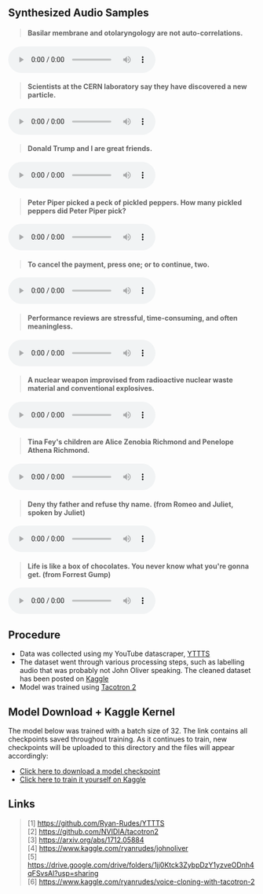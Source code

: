 ## Synthesized Audio Samples

> #### Basilar membrane and otolaryngology are not auto-correlations.
<audio controls=""><source src="samples/1.wav"></audio>

> #### Scientists at the CERN laboratory say they have discovered a new particle.
<audio controls=""><source src="samples/2.wav"></audio>

> #### Donald Trump and I are great friends.
<audio controls=""><source src="samples/3.wav"></audio>

> #### Peter Piper picked a peck of pickled peppers. How many pickled peppers did Peter Piper pick?
<audio controls=""><source src="samples/4.wav"></audio>

> #### To cancel the payment, press one; or to continue, two.
<audio controls=""><source src="samples/5.wav"></audio>

> #### Performance reviews are stressful, time-consuming, and often meaningless.
<audio controls=""><source src="samples/6.wav"></audio>

> #### A nuclear weapon improvised from radioactive nuclear waste material and conventional explosives.
<audio controls=""><source src="samples/7.wav"></audio>

> #### Tina Fey's children are Alice Zenobia Richmond and Penelope Athena Richmond.
<audio controls=""><source src="samples/8.wav"></audio>

> #### Deny thy father and refuse thy name. (from Romeo and Juliet, spoken by Juliet)
<audio controls=""><source src="samples/9.wav"></audio>

> #### Life is like a box of chocolates. You never know what you're gonna get. (from Forrest Gump)
<audio controls=""><source src="samples/10.wav"></audio>

## Procedure
* Data was collected using my YouTube datascraper, [YTTTS](https://github.com/Ryan-Rudes/YTTTS)
* The dataset went through various processing steps, such as labelling audio that was probably not John Oliver speaking. The cleaned dataset has been posted on [Kaggle](https://www.kaggle.com/ryanrudes/johnoliver)
* Model was trained using [Tacotron 2](https://github.com/NVIDIA/tacotron2)

## Model Download + Kaggle Kernel
The model below was trained with a batch size of 32. The link contains all checkpoints saved throughout training. As it continues to train, new checkpoints will be uploaded to this directory and the files will appear accordingly:

* [Click here to download a model checkpoint](https://drive.google.com/drive/folders/1jj0Ktck3ZybpDzY1yzveODnh4qFSvsAl?usp=sharing)
* [Click here to train it yourself on Kaggle](https://www.kaggle.com/ryanrudes/voice-cloning-with-tacotron-2)

## Links
> [1] https://github.com/Ryan-Rudes/YTTTS \
> [2] https://github.com/NVIDIA/tacotron2 \
> [3] https://arxiv.org/abs/1712.05884 \
> [4] https://www.kaggle.com/ryanrudes/johnoliver \
> [5] https://drive.google.com/drive/folders/1jj0Ktck3ZybpDzY1yzveODnh4qFSvsAl?usp=sharing \
> [6] https://www.kaggle.com/ryanrudes/voice-cloning-with-tacotron-2
